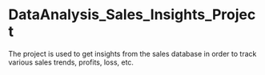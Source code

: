 # DataAnalysis_Sales_Insights_Project
The project is used to get insights from the sales database in order to track various sales trends, profits, loss, etc.
